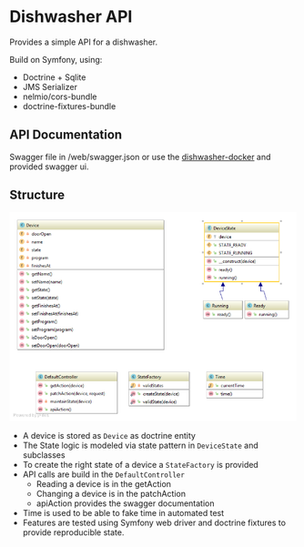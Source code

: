 # Dishwasher API

Provides a simple API for a dishwasher.

Build on Symfony, using:
* Doctrine + Sqlite
* JMS Serializer
* nelmio/cors-bundle
* doctrine-fixtures-bundle

## API Documentation
Swagger file in /web/swagger.json or use the [dishwasher-docker](https://github.com/dom-mel/dishwasher-docker) and provided swagger ui.
 
## Structure

![UML](diagram.png)

* A device is stored as `Device` as doctrine entity
* The State logic is modeled via state pattern in `DeviceState` and subclasses
* To create the right state of a device a `StateFactory` is provided
* API calls are build in the `DefaultController`
  * Reading a device is in the getAction
  * Changing a device is in the patchAction
  * apiAction provides the swagger documentation
* Time is used to be able to fake time in automated test
* Features are tested using Symfony web driver and doctrine fixtures to provide reproducible state.